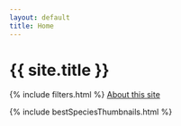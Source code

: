 ```yaml
---
layout: default
title: Home
---
```


# {{ site.title }}

{% include filters.html %}
[About this site](/about)

{% include bestSpeciesThumbnails.html %}
